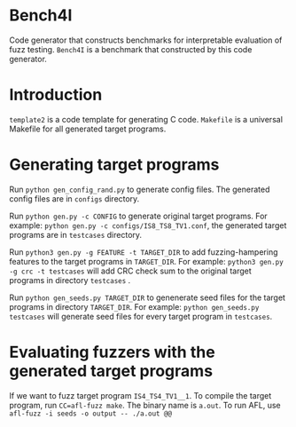 # Bench4I
Code generator that constructs benchmarks for interpretable evaluation of fuzz testing.
`Bench4I` is a benchmark that constructed by this code generator.

# Introduction
`template2` is a code template for generating C code.
`Makefile` is a universal Makefile for all generated target programs.

# Generating target programs
Run `python gen_config_rand.py` to generate config files. The generated config files are in `configs` directory.

Run `python gen.py -c CONFIG` to generate original target programs. For example: `python gen.py -c configs/IS8_TS8_TV1.conf`, the generated target programs are in `testcases` directory.

Run `python3 gen.py -g FEATURE -t TARGET_DIR` to add fuzzing-hampering features to the target programs in `TARGET_DIR`. For example: `python3 gen.py -g crc -t testcases` will add CRC check sum to the original target programs in directory `testcases` .

Run `python gen_seeds.py TARGET_DIR` to genenerate seed files for the target programs in directory `TARGET_DIR`. For example: `python gen_seeds.py testcases` will generate seed files for every target program in `testcases`.

# Evaluating fuzzers with the generated target programs
If we want to fuzz target program `IS4_TS4_TV1__1`.
To compile the target program, run `CC=afl-fuzz make`. The binary name is `a.out`.
To run AFL, use `afl-fuzz -i seeds -o output -- ./a.out @@`
